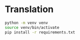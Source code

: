 # Translation

```bash
python -m venv venv
source venv/bin/activate
pip install -r requirements.txt
```
